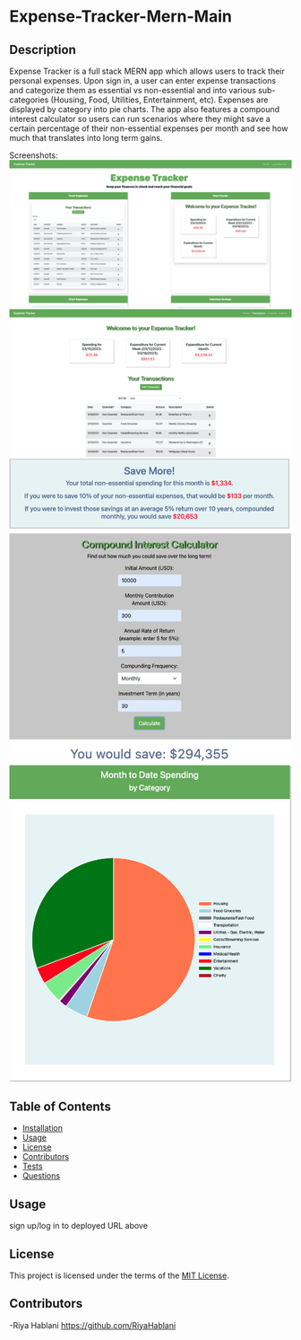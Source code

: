 # Expense-Tracker-Mern-Main

## Description
Expense Tracker is a full stack MERN app which allows users to track their personal expenses. Upon sign in, a user can enter expense transactions and categorize them as essential vs non-essential and into various sub-categories (Housing, Food, Utilities, Entertainment, etc). Expenses are displayed by category into pie charts. The app also features a compound interest calculator so users can run scenarios where they might save a certain percentage of their non-essential expenses per month and see how much that translates into long term gains.

Screenshots:
![App Screenshot](client/public/images/appScreenshot1.png)
![App Screenshot](client/public/images/appScreenshot2.png)
![App Screenshot](client/public/images/appScreenshot3.png)
![App Screenshot](client/public/images/appScreenshot4.png)

## Table of Contents
- [Installation](#installation)
- [Usage](#usage)
- [License](#license)
- [Contributors](#contributors)
- [Tests](#tests)
- [Questions](#questions)

## Usage

sign up/log in to deployed URL above

## License

This project is licensed under the terms of the [MIT License](./LICENSE).

## Contributors
-Riya Hablani https://github.com/RiyaHablani
